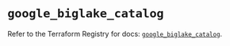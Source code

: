 # `google_biglake_catalog`

Refer to the Terraform Registry for docs: [`google_biglake_catalog`](https://registry.terraform.io/providers/hashicorp/google/6.39.0/docs/resources/biglake_catalog).
